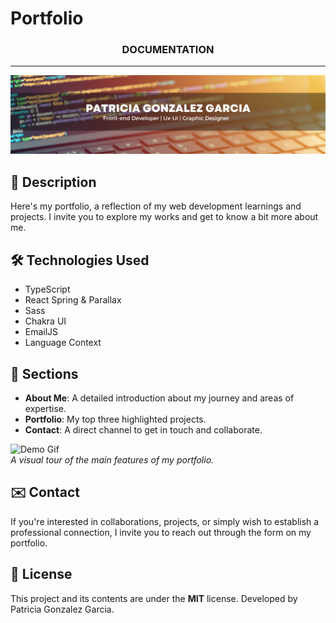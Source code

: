 # Portfolio

<h3 align="center">DOCUMENTATION</h3>

---

![Banner](src/assets/Images/ban.png)

## 🌟 Description

Here's my portfolio, a reflection of my web development learnings and projects. I invite you to explore my works and get to know a bit more about me.

## 🛠️ Technologies Used

-   TypeScript
-   React Spring & Parallax
-   Sass
-   Chakra UI
-   EmailJS
-   Language Context

## 🚀 Sections

-   **About Me**: A detailed introduction about my journey and areas of expertise.
-   **Portfolio**: My top three highlighted projects.
-   **Contact**: A direct channel to get in touch and collaborate.

![Demo Gif](src/assets/Images/gif.gif)  
_A visual tour of the main features of my portfolio._

## ✉️ Contact

If you're interested in collaborations, projects, or simply wish to establish a professional connection, I invite you to reach out through the form on my portfolio.

## 📜 License

This project and its contents are under the **MIT** license. Developed by Patricia Gonzalez Garcia.
